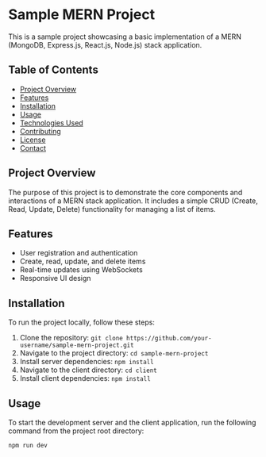 # Sample MERN Project

This is a sample project showcasing a basic implementation of a MERN (MongoDB, Express.js, React.js, Node.js) stack application.

## Table of Contents

- [Project Overview](#project-overview)
- [Features](#features)
- [Installation](#installation)
- [Usage](#usage)
- [Technologies Used](#technologies-used)
- [Contributing](#contributing)
- [License](#license)
- [Contact](#contact)

## Project Overview

The purpose of this project is to demonstrate the core components and interactions of a MERN stack application. It includes a simple CRUD (Create, Read, Update, Delete) functionality for managing a list of items.

## Features

- User registration and authentication
- Create, read, update, and delete items
- Real-time updates using WebSockets
- Responsive UI design

## Installation

To run the project locally, follow these steps:

1. Clone the repository: `git clone https://github.com/your-username/sample-mern-project.git`
2. Navigate to the project directory: `cd sample-mern-project`
3. Install server dependencies: `npm install`
4. Navigate to the client directory: `cd client`
5. Install client dependencies: `npm install`

## Usage

To start the development server and the client application, run the following command from the project root directory:

```shell
npm run dev

